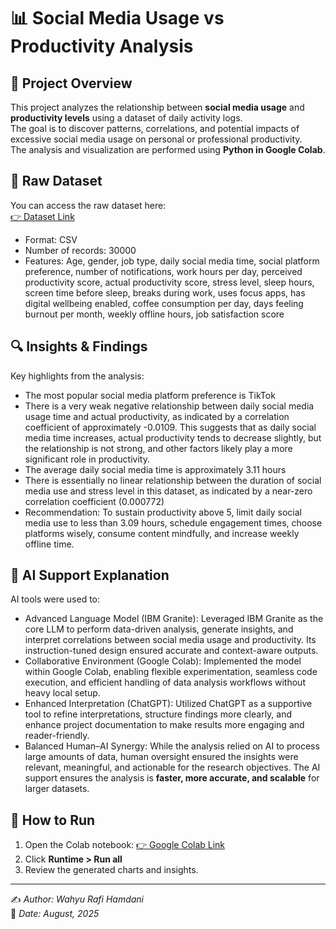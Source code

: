 # 📊 Social Media Usage vs Productivity Analysis

## 📌 Project Overview
This project analyzes the relationship between **social media usage** and **productivity levels** using a dataset of daily activity logs.  
The goal is to discover patterns, correlations, and potential impacts of excessive social media usage on personal or professional productivity.  
The analysis and visualization are performed using **Python in Google Colab**.

## 📂 Raw Dataset
You can access the raw dataset here:  
[👉 Dataset Link](https://www.kaggle.com/datasets/mahdimashayekhi/social-media-vs-productivity)

- Format: CSV  
- Number of records: 30000 
- Features: Age, gender, job type, daily social media time, social platform preference, number of notifications, work hours per day, perceived productivity score, actual productivity score, stress level, sleep hours, screen time before sleep, breaks during work, uses focus apps, has digital wellbeing enabled, coffee consumption per day, days feeling burnout per month, weekly offline hours, job satisfaction score

## 🔍 Insights & Findings
Key highlights from the analysis:
- The most popular social media platform preference is TikTok
- There is a very weak negative relationship between daily social media usage time and actual productivity, as indicated by a correlation coefficient of approximately -0.0109. This suggests that as daily social media time increases, actual productivity tends to decrease slightly, but the relationship is not strong, and other factors likely play a more significant role in productivity.
- The average daily social media time is approximately 3.11 hours
- There is essentially no linear relationship between the duration of social media use and stress level in this dataset, as indicated by a near-zero correlation coefficient (0.000772)
- Recommendation: To sustain productivity above 5, limit daily social media use to less than 3.09 hours, schedule engagement times, choose platforms wisely, consume content mindfully, and increase weekly offline time.


## 🤖 AI Support Explanation
AI tools were used to:
- Advanced Language Model (IBM Granite): Leveraged IBM Granite as the core LLM to perform data-driven analysis, generate insights, and interpret correlations between social media usage and productivity. Its instruction-tuned design ensured accurate and context-aware outputs.
- Collaborative Environment (Google Colab): Implemented the model within Google Colab, enabling flexible experimentation, seamless code execution, and efficient handling of data analysis workflows without heavy local setup.
- Enhanced Interpretation (ChatGPT): Utilized ChatGPT as a supportive tool to refine interpretations, structure findings more clearly, and enhance project documentation to make results more engaging and reader-friendly. 
- Balanced Human–AI Synergy: While the analysis relied on AI to process large amounts of data, human oversight ensured the insights were relevant, meaningful, and actionable for the research objectives.
The AI support ensures the analysis is **faster, more accurate, and scalable** for larger datasets.

## 🚀 How to Run
1. Open the Colab notebook: [👉 Google Colab Link](https://colab.research.google.com/drive/1py4sxwB5dExRy-zO9zIR76JP48UTgw3r?usp=sharing)  
2. Click **Runtime > Run all**  
3. Review the generated charts and insights.  

---

✍️ *Author: Wahyu Rafi Hamdani*  
📅 *Date: August, 2025*

